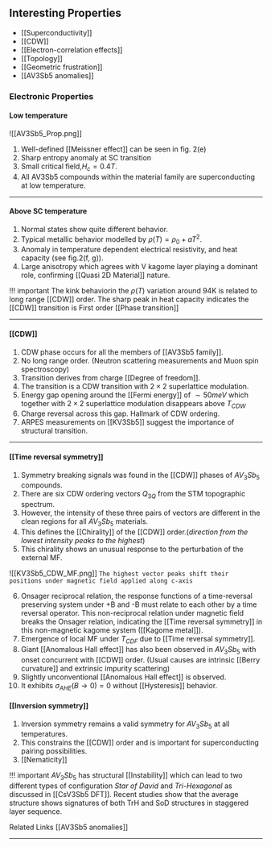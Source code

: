 ## Interesting Properties
- [[Superconductivity]] 
- [[CDW]]
- [[Electron-correlation effects]] 
- [[Topology]]
- [[Geometric frustration]]
- [[AV3Sb5 anomalies]]

### Electronic Properties
#### Low temperature
 
![[AV3Sb5_Prop.png]]

1. Well-defined [[Meissner effect]] can be seen in fig. 2(e)
2. Sharp entropy anomaly at SC transition
3. Small critical field,$H_c = 0.4T$.
4. All AV3Sb5 compounds within the material family are superconducting at low temperature.
----

#### Above SC temperature
1. Normal states show quite different behavior. 
2. Typical metallic behavior modelled by $\rho(T)=\rho_0 +aT^2$.
3. Anomaly in temperature dependent electrical resistivity, and heat capacity (see fig.2(f, g)). 
4. Large anisotropy which agrees with V kagome layer playing a dominant role, confirming [[Quasi 2D Material]] nature.  

!!! important
	The kink behaviorin the $\rho(T)$ variation around 94K is related to long range [[CDW]] order. The sharp peak in heat capacity indicates the [[CDW]] transition is First order [[Phase transition]]

---
#### [[CDW]] 
1. CDW phase occurs for all the members of [[AV3Sb5 family]].
2. No long range order. (Neutron scattering measurements and Muon spin spectroscopy)
3. Transition derives from charge [[Degree of freedom]]. 
4. The transition is a CDW transition with $2 \times 2$ superlattice modulation.
5. Energy gap opening around the [[Fermi energy]] of $\sim 50 meV$ which together with $2\times 2$ superlattice modulation disappears above $T_{CDW}$
6. Charge reversal across this gap. Hallmark of CDW ordering. 
7. ARPES measurements on [[KV3Sb5]] suggest the importance of structural transition.
----

####  [[Time reversal symmetry]]
  
1. Symmetry breaking signals was found in the [[CDW]] phases of $AV_3Sb_5$ compounds. 
2. There are six CDW ordering vectors $Q_{3Q}$ from the STM topographic spectrum.
3.  However, the intensity of these three pairs of vectors are different in the clean regions for all $AV_3Sb_5$ materials.
4. This defines the [[Chirality]] of the [[CDW]] order.(*direction from the lowest intensity peaks to the highest*)
5. This chirality shows an unusual response to the perturbation of the external MF.

![[KV3Sb5_CDW_MF.png]]
`The highest vector peaks shift their positions under magnetic field applied along c-axis`

6. Onsager reciprocal relation, the response functions of a time-reversal preserving system under +B and -B must relate to each other by a time reversal operator. This non-reciprocal relation under magnetic field breaks the Onsager relation, indicating the [[Time reversal symmetry]] in this non-magnetic kagome system ([[Kagome metal]]).
7.  Emergence of local MF under $T_{CDF}$ due to [[Time reversal symmetry]].
8. Giant [[Anomalous Hall effect]] has also been observed in $AV_3Sb_5$ with onset concurrent with [[CDW]] order. (Usual causes are intrinsic [[Berry curvature]] and extrinsic impurity scattering)
9. Slightly unconventional [[Anomalous Hall effect]] is observed. 
10. It exhibits $\sigma_{AHE}(B\rightarrow 0) = 0$ without [[Hysteresis]] behavior.

#### [[Inversion symmetry]]
1. Inversion symmetry remains a valid symmetry for $AV_3Sb_5$ at all temperatures.
2. This constrains the [[CDW]] order and is important for superconducting pairing possibilities.
3. [[Nematicity]]

!!! important
	$AV_3Sb_5$ has structural [[Instability]] which can lead to two different types of configuration *Star of David* and *Tri-Hexagonal* as discussed in [[CsV3Sb5 DFT]]. Recent studies show that the average structure shows signatures of both TrH and SoD structures in staggered layer sequence. 

Related Links
[[AV3Sb5 anomalies]]

---
